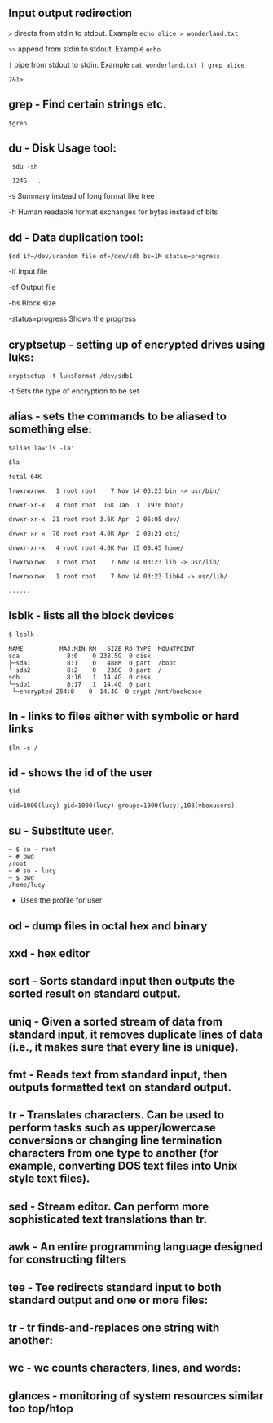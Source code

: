 ## Input output redirection
` > `
directs from stdin to stdout. Example `echo alice > wonderland.txt`

` >> ` 
append from stdin to stdout. Example `echo `

` | `
pipe from stdout to stdin. Example ` cat wonderland.txt | grep alice `

` 2&1> `

## grep - Find certain strings etc.

` $grep `

## du - Disk Usage tool:


``` 
 $du -sh
  
 124G	. 
```

  -s Summary instead of long format like tree
  
  -h Human readable format exchanges for bytes instead of bits
  
## dd - Data duplication tool:

  `$dd if=/dev/urandom file of=/dev/sdb bs=1M status=progress`
  
  -if Input file
  
  -of Output file
  
  -bs Block size 
  
  -status=progress Shows the progress
 
## cryptsetup - setting up of encrypted drives using luks:

`cryptsetup -t luksFormat /dev/sdb1`

 -t Sets the type of encryption to be set

## alias - sets the commands to be aliased to something else:

`$alias la='ls -la'`
  
```
$la
  
total 64K

lrwxrwxrwx   1 root root    7 Nov 14 03:23 bin -> usr/bin/

drwxr-xr-x   4 root root  16K Jan  1  1970 boot/

drwxr-xr-x  21 root root 3.6K Apr  2 06:05 dev/

drwxr-xr-x  70 root root 4.0K Apr  2 08:21 etc/

drwxr-xr-x   4 root root 4.0K Mar 15 08:45 home/

lrwxrwxrwx   1 root root    7 Nov 14 03:23 lib -> usr/lib/

lrwxrwxrwx   1 root root    7 Nov 14 03:23 lib64 -> usr/lib/

......
```

  
## lsblk - lists all the block devices

 ```
 $ lsblk
 
 NAME          MAJ:MIN RM   SIZE RO TYPE  MOUNTPOINT
sda             8:0    0 238.5G  0 disk  
├─sda1          8:1    0   488M  0 part  /boot
└─sda2          8:2    0   238G  0 part  /
sdb             8:16   1  14.4G  0 disk  
└─sdb1          8:17   1  14.4G  0 part  
  └─encrypted 254:0    0  14.4G  0 crypt /mnt/bookcase
```

## ln - links to files either with symbolic or hard links

  `$ln -s /`
   
## id - shows the id of the user

```
$id
 
uid=1000(lucy) gid=1000(lucy) groups=1000(lucy),108(vboxusers)

```
## su - Substitute user.

```
~ $ su - root
~ # pwd
/root
~ # su - lucy
~ $ pwd
/home/lucy
```
- Uses the profile for user

## od - dump files in octal hex and binary

## xxd - hex editor 
  
## sort - Sorts standard input then outputs the sorted result on standard output.

## uniq - Given a sorted stream of data from standard input, it removes duplicate lines of data (i.e., it makes sure that every line is unique).

## fmt - Reads text from standard input, then outputs formatted text on standard output.

## tr - Translates characters. Can be used to perform tasks such as upper/lowercase conversions or changing line termination characters from one type to another (for example, converting DOS text files into Unix style text files).

## sed - Stream editor. Can perform more sophisticated text translations than tr.

## awk - An entire programming language designed for constructing filters

## tee - Tee redirects standard input to both standard output and one or more files:

## tr - tr finds-and-replaces one string with another:

## wc - wc counts characters, lines, and words: 

## glances - monitoring of system resources similar too top/htop
